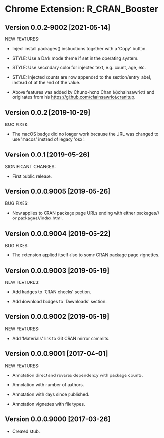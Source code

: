 Chrome Extension: R_CRAN_Booster
================================

## Version 0.0.2-9002 [2021-05-14]

NEW FEATURES:

 * Inject install.packages() instructions together with a 'Copy' button.

 * STYLE: Use a Dark mode theme if set in the operating system.

 * STYLE: Use secondary color for injected text, e.g. count, age, etc.

 * STYLE: Injected counts are now appended to the section/entry label,
   instead of at the end of the value.
 
 * Above features was added by Chung-hong Chan (@chainsawriot) and
   originates from his https://github.com/chainsawriot/cranitup.
 

## Version 0.0.2 [2019-10-29]

BUG FIXES:

 * The macOS badge did no longer work because the URL was changed to use
   'macos' instead of legacy 'osx'.


## Version 0.0.1 [2019-05-26]

SIGNIFICANT CHANGES:

 * First public release.
 

## Version 0.0.0.9005 [2019-05-26]

BUG FIXES:

 * Now applies to CRAN package page URLs ending with either packages/<pkg>/
   or packages/<pkg>/index.html.


## Version 0.0.0.9004 [2019-05-22]

BUG FIXES:

 * The extension applied itself also to some CRAN package page vignettes.
 

## Version 0.0.0.9003 [2019-05-19]

NEW FEATURES:

 * Add badges to 'CRAN checks' section.
 
 * Add download badges to 'Downloads' section.
 

## Version 0.0.0.9002 [2019-05-19]

NEW FEATURES:

 * Add 'Materials' link to Git CRAN mirror commits.


## Version 0.0.0.9001 [2017-04-01]

NEW FEATURES:

 * Annotation direct and reverse dependency with package counts.
 
 * Annotation with number of authors.
 
 * Annotation with days since published.
 
 * Annotation vignettes with file types.


## Version 0.0.0.9000 [2017-03-26]

 * Created stub.
